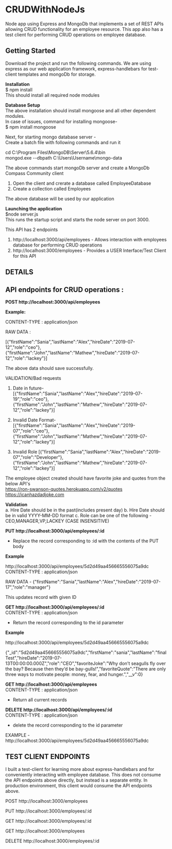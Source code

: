 # CRUDWithNodeJs  
Node app using Express and MongoDb that implements a set of REST APIs allowing CRUD functionality for an employee resource. 
This app also has a test client for performing CRUD operations on employee database.

## Getting Started  

Download the project and run the following commands. We are using express as our web application framework, express-handlebars for test-client templates and mongoDb for storage.

**Installation**  
$ npm install  
This should install all required node modules

**Database Setup**  
The above installation should install mongoose and all other dependent modules.   
In case of issues, command for installing mongoose-  
$ npm install mongoose

Next, for starting mongo database server -   
Create a batch file with following commands and run it

cd C:\Program Files\MongoDB\Server\5.6.4\bin  
mongod.exe --dbpath C:\Users\Username\mongo-data

The above commands start mongoDb server and create a MongoDb Compass Community client  
1. Open the client and crerate a database called EmployeeDatabase  
2. Create a collection called Employees  

The above database will be used by our application  

**Launching the application**  
$node server.js  
This runs the startup script and starts the node server on port 3000.

This API has 2 endpoints  
1. http://localhost:3000/api/employees - Allows interaction with employees database for performing CRUD operations  
2. http://localhost:3000/employees - Provides a USER Interface/Test Client for this API  

## DETAILS  

## API endpoints for CRUD operations :  

**POST http://localhost:3000/api/employees**  

**Example:**

CONTENT-TYPE : application/json

RAW DATA : 

[{"firstName":"Sania","lastName":"Alex","hireDate":"2019-07-12","role":"ceo"}, {"firstName":"John","lastName":"Mathew","hireDate":"2019-07-12","role":"lackey"}]

The above data should save successfully.

VALIDATION/Bad requests

1. Date in future-
[{"firstName":"Sania","lastName":"Alex","hireDate":"2019-07-19","role":"ceo"}, {"firstName":"John","lastName":"Mathew","hireDate":"2019-07-12","role":"lackey"}]

2. Invalid Date Format-
[{"firstName":"Sania","lastName":"Alex","hireDate":"2019-07","role":"ceo"}, {"firstName":"John","lastName":"Mathew","hireDate":"2019-07-12","role":"lackey"}]

3. Invalid Role
[{"firstName":"Sania","lastName":"Alex","hireDate":"2019-07","role":"Developer"}, {"firstName":"John","lastName":"Mathew","hireDate":"2019-07-12","role":"lackey"}]


The employee object created should have favorite joke and quotes from the below API's    
     https://ron-swanson-quotes.herokuapp.com/v2/quotes  
     https://icanhazdadjoke.com
     
**Validation**  
a. Hire Date should be in the past(includes present day) 
b. Hire Date should be in valid YYYY-MM-DD format
c. Role can be one of the following - CEO,MANAGER,VP,LACKEY (CASE INSENSITIVE)
     
**PUT http://localhost:3000/api/employees/:id**  

- Replace the record corresponding to :id with the contents of the PUT body

**Example**

http://localhost:3000/api/employees/5d2d49aa456665556075a9dc  
CONTENT-TYPE : application/json

RAW DATA - 
{"firstName":"Sania","lastName":"Alex","hireDate":"2019-07-17","role":"manager"}

This updates record with given ID


**GET http://localhost:3000/api/employees/:id**  
CONTENT-TYPE : application/json

- Return the record corresponding to the id parameter

**Example**

http://localhost:3000/api/employees/5d2d49aa456665556075a9dc

{"_id":"5d2d49aa456665556075a9dc","firstName":"sania","lastName":"finalTest","hireDate":"2019-07-13T00:00:00.000Z","role":"CEO","favoriteJoke":"Why don’t seagulls fly over the bay? Because then they’d be bay-gulls!","favoriteQuote":"There are only three ways to motivate people: money, fear, and hunger.","__v":0}


**GET http://localhost:3000/api/employees**  
CONTENT-TYPE : application/json

- Return all current records


**DELETE http://localhost:3000/api/employees/:id**  
CONTENT-TYPE : application/json

- delete the record corresponding to the id parameter

EXAMPLE - 
http://localhost:3000/api/employees/5d2d49aa456665556075a9dc  


## TEST CLIENT ENDPOINTS  

I built a test-client for learning more about express-handlebars and for conveniently interacting with employee database. This does not consume the API endpoints above directly, but instead is a separate entity. In production environment, this client would consume the API endpoints above.

POST http://localhost:3000/employees

PUT http://localhost:3000/employees/:id

GET http://localhost:3000/employees/:id

GET http://localhost:3000/employees

DELETE http://localhost:3000/employees/:id
